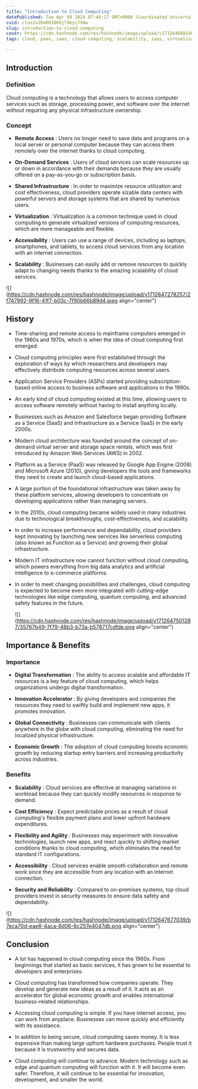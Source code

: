 ```yaml
---
title: "Introduction to Cloud Computing"
datePublished: Tue Apr 09 2024 07:46:17 GMT+0000 (Coordinated Universal Time)
cuid: clus2v2bm001009jl9eyi794w
slug: introduction-to-cloud-computing
cover: https://cdn.hashnode.com/res/hashnode/image/upload/v1712646081487/3ad4d648-c504-437f-be92-b7cff25936d4.png
tags: cloud, paas, saas, cloud-computing, scalability, iaas, virtualization, multi-cloud, public-cloud, hybrid-cloud, private-cloud, cost-optimisation, cloudsecurity

---
```


## Introduction

### **Definition**

Cloud computing is a technology that allows users to access computer services such as storage, processing power, and software over the internet without requiring any physical infrastructure ownership.

### Concept

* **Remote Access** : Users no longer need to save data and programs on a local server or personal computer because they can access them remotely over the internet thanks to cloud computing.
    
* **On-Demand Services** : Users of cloud services can scale resources up or down in accordance with their demands because they are usually offered on a pay-as-you-go or subscription basis.
    
* **Shared Infrastructure** : In order to maximize resource utilization and cost effectiveness, cloud providers operate sizable data centers with powerful servers and storage systems that are shared by numerous users.
    
* **Virtualization** : Virtualization is a common technique used in cloud computing to generate virtualized versions of computing resources, which are more manageable and flexible.
    
* **Accessibility** : Users can use a range of devices, including as laptops, smartphones, and tablets, to access cloud services from any location with an internet connection.
    
* **Scalability** : Businesses can easily add or remove resources to quickly adapt to changing needs thanks to the amazing scalability of cloud services.
    

![](https://cdn.hashnode.com/res/hashnode/image/upload/v1712647278257/2f747992-9f16-41f7-b03c-7f90b66b89d4.jpeg align="center")

## History

* Time-sharing and remote access to mainframe computers emerged in the 1960s and 1970s, which is when the idea of cloud computing first emerged.
    
* Cloud computing principles were first established through the exploration of ways by which researchers and developers may effectively distribute computing resources across several users.
    
* Application Service Providers (ASPs) started providing subscription-based online access to business software and applications in the 1990s.
    
* An early kind of cloud computing existed at this time, allowing users to access software remotely without having to install anything locally.
    
* Businesses such as Amazon and Salesforce began providing Software as a Service (SaaS) and Infrastructure as a Service (IaaS) in the early 2000s.
    
* Modern cloud architecture was founded around the concept of on-demand virtual server and storage space rentals, which was first introduced by Amazon Web Services (AWS) in 2002.
    
* Platform as a Service (PaaS) was released by Google App Engine (2008) and Microsoft Azure (2010), giving developers the tools and frameworks they need to create and launch cloud-based applications.
    
* A large portion of the foundational infrastructure was taken away by these platform services, allowing developers to concentrate on developing applications rather than managing servers.
    
* In the 2010s, cloud computing became widely used in many industries due to technological breakthroughs, cost-effectiveness, and scalability.
    
* In order to increase performance and dependability, cloud providers kept innovating by launching new services like serverless computing (also known as Function as a Service) and growing their global infrastructure.
    
* Modern IT infrastructure now cannot function without cloud computing, which powers everything from big data analytics and artificial intelligence to e-commerce platforms.
    
* In order to meet changing possibilities and challenges, cloud computing is expected to become even more integrated with cutting-edge technologies like edge computing, quantum computing, and advanced safety features in the future.
    
    ![](https://cdn.hashnode.com/res/hashnode/image/upload/v1712647501287/35767b49-7f79-48b3-b73a-b578717cdfde.png align="center")
    

## Importance & Benefits

### **Importance**

* **Digital Transformation** : The ability to access scalable and affordable IT resources is a key feature of cloud computing, which helps organizations undergo digital transformation.
    
* **Innovation Accelerator** : By giving developers and companies the resources they need to swiftly build and implement new apps, it promotes innovation.
    
* **Global Connectivity** : Businesses can communicate with clients anywhere in the globe with cloud computing, eliminating the need for localized physical infrastructure.
    
* **Economic Growth** : The adoption of cloud computing boosts economic growth by reducing startup entry barriers and increasing productivity across industries.
    

### **Benefits**

* **Scalability** : Cloud services are effective at managing variations in workload because they can quickly modify resources in response to demand.
    
* **Cost Efficiency** : Expect predictable prices as a result of cloud computing's flexible payment plans and lower upfront hardware expenditures.
    
* **Flexibility and Agility** : Businesses may experiment with innovative technologies, launch new apps, and react quickly to shifting market conditions thanks to cloud computing, which eliminates the need for standard IT configurations.
    
* **Accessibility** : Cloud services enable smooth collaboration and remote work since they are accessible from any location with an internet connection.
    
* **Security and Reliability** : Compared to on-premises systems, top cloud providers invest in security measures to ensure data safety and dependability.
    

![](https://cdn.hashnode.com/res/hashnode/image/upload/v1712647677039/b7eca70d-eae8-4aca-8d06-6c257e4047db.png align="center")

## **Conclusion**

* A lot has happened in cloud computing since the 1960s. From beginnings that started as basic services, it has grown to be essential to developers and enterprises.
    
* Cloud computing has transformed how companies operate. They develop and generate new ideas as a result of it. It acts as an accelerator for global economic growth and enables international business-related relationships.
    
* Accessing cloud computing is simple. If you have internet access, you can work from anyplace. Businesses can move quickly and efficiently with its assistance.
    
* In addition to being secure, cloud computing saves money. It is less expensive than making large upfront hardware purchases. People trust it because it is trustworthy and secures data.
    
* Cloud computing will continue to advance. Modern technology such as edge and quantum computing will function with it. It will become even safer. Therefore, it will continue to be essential for innovation, development, and smaller the world.
